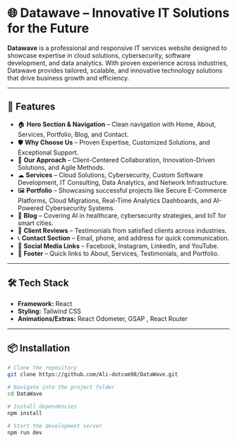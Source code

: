 # 🌐 Datawave – Innovative IT Solutions for the Future  

**Datawave** is a professional and responsive IT services website designed to showcase expertise in cloud solutions, cybersecurity, software development, and data analytics. With proven experience across industries, Datawave provides tailored, scalable, and innovative technology solutions that drive business growth and efficiency.  

---

## 🚀 Features  

- 🏠 **Hero Section & Navigation** – Clean navigation with Home, About, Services, Portfolio, Blog, and Contact.  
- 🛡 **Why Choose Us** – Proven Expertise, Customized Solutions, and Exceptional Support.  
- 🤝 **Our Approach** – Client-Centered Collaboration, Innovation-Driven Solutions, and Agile Methods.  
- ☁ **Services** – Cloud Solutions, Cybersecurity, Custom Software Development, IT Consulting, Data Analytics, and Network Infrastructure.  
- 🖼 **Portfolio** – Showcasing successful projects like Secure E-Commerce Platforms, Cloud Migrations, Real-Time Analytics Dashboards, and AI-Powered Cybersecurity Systems.  
- 📰 **Blog** – Covering AI in healthcare, cybersecurity strategies, and IoT for smart cities.  
- 💬 **Client Reviews** – Testimonials from satisfied clients across industries.  
- 📞 **Contact Section** – Email, phone, and address for quick communication.  
- 🔗 **Social Media Links** – Facebook, Instagram, LinkedIn, and YouTube.  
- 🦶 **Footer** – Quick links to About, Services, Testimonials, and Portfolio.  

---

## 🛠 Tech Stack  

- **Framework:** React  
- **Styling:** Tailwind CSS  
- **Animations/Extras:** React Odometer, GSAP , React Router  

---

## 📦 Installation  

```bash
# Clone the repository
git clone https://github.com/Ali-dotcom98/DataWave.git

# Navigate into the project folder
cd DataWave

# Install dependencies
npm install

# Start the development server
npm run dev
```
